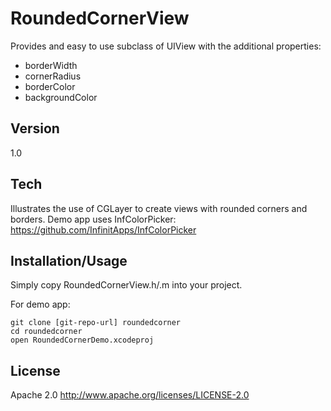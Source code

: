 RoundedCornerView
=========
Provides and easy to use subclass of UIView with the additional properties:

- borderWidth
- cornerRadius
- borderColor
- backgroundColor

Version
-
1.0

Tech
-----------
Illustrates the use of CGLayer to create views with rounded corners and borders.
Demo app uses InfColorPicker:
https://github.com/InfinitApps/InfColorPicker

Installation/Usage
--------------
Simply copy RoundedCornerView.h/.m into your project.


For demo app:

```
git clone [git-repo-url] roundedcorner
cd roundedcorner
open RoundedCornerDemo.xcodeproj
```


License
-

Apache 2.0
http://www.apache.org/licenses/LICENSE-2.0
